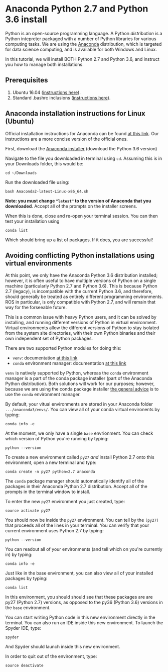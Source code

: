 # Anaconda Python 2.7 and Python 3.6 install
Python is an open-source programming language.  A Python *distribution* is a Python intepreter packaged with a number of Python libraries for various computing tasks.  We are using the [Anaconda](https://www.anaconda.com/) distribution, which is targeted for data science computing, and is available for both Windows and Linux.  

In this tutorial, we will install BOTH Python 2.7 and Python 3.6, and instruct you how to manage both installations.  

## Prerequisites
   1. Ubuntu 16.04 ([instructions here](https://github.com/riplaboratory/Kanaloa/tree/master/SoftwareInstallation/Ubuntu)).
   2. Standard .bashrc inclusions ([instructions here](https://github.com/riplaboratory/Kanaloa/tree/master/SoftwareInstallation/.bashrc_inclusions)).

## Anaconda installation instructions for Linux (Ubuntu)
Official installation instructions for Anaconda can be found [at this link](https://docs.anaconda.com/anaconda/install/linux).  Our instructions are a more concise version of the official ones.

First, download the [Anaconda installer](https://www.anaconda.com/download/#linux) (download the Python 3.6 version)
 
Navigate to the file you downloaded in terminal using `cd`.  Assuming this is in your Downloads folder, this would be:

```
cd ~/Downloads
```

Run the downloaded file using:

```
bash Anaconda2-latest-Linux-x86_64.sh
```

__Note: you must change `"latest"` to the version of Anaconda that you downloaded__.  Accept all of the prompts on the installer screens.

When this is done, close and re-open your terminal session.  You can then test your installation using

```
conda list
```

Which should bring up a list of packages.  If it does, you are successful!

## Avoiding conflicting Python installations using virtual environments
At this point, we only have the Anaconda Python 3.6 distribution installed; however, it is often useful to have multiple versions of Python on a single machine (particularly Python 2.7 and Python 3.6).  This is because Python 2.7 (legacy), is incompatible with the current Python 3.6, and therefore, should generally be treated as entirely different programming environments.  ROS in particular, is only compatible with Python 2.7, and will remain that way for the forseeable future.   

This is a common issue with heavy Python users, and it can be solved by installing, and running different versions of Python in virtual environment.  Virtual environments allow the different versions of Python to stay isolated from the system site directories, with their own Python binaries and their own independent set of Python packages.  

There are two supported Python modules for doing this:
   - `venv`: documentation [at this link](https://docs.python.org/3/library/venv.html#module-venv)
   - `conda` environment manager: documentation [at this link](https://conda.io/docs/user-guide/tasks/manage-environments.html)

`venv` is natively supported by Python, whereas the `conda` environment manager is a part of the conda package installer (part of the Anaconda Python distribution).  Both solutions will work for our purposes; however, because we are using the conda package installer [the general advice](https://stackoverflow.com/questions/34398676/does-conda-replace-the-need-for-virtualenv) is to use the `conda` environment manager.

By default, your vitual environments are stored in your Anaconda folder `.../anaconda3/envs/`.  You can view all of your conda virtual environents by typing:

```
conda info -e
```

At the moment, we only have a single `base` envrionment.  You can check which version of Python you're running by typing:

```
python --version
```

To create a new environment called `py27` *and* install Python 2.7 onto this environment, open a new terminal and type: 

```
conda create -n py27 python=2.7 anaconda
```

The `conda` package manager should automatically identify all of the packages in their Anaconda Python 2.7 distribution.  Accept all of the prompts in the terminal window to install.  

To enter the new `py27` environment you just created, type:

```
source activate py27
```

You should now be inside the `py27` environment.  You can tell by the `(py27)` that proceeds all of the lines in your terminal.  You can verify that your current environment uses Python 2.7 by typing:

```
python --version
```

You can readout all of your environments (and tell which on you're currently in) by typing:
   
```
conda info -e
```

Just like in the base environment, you can also view all of your installed packages by typing:
   
```
conda list
```

In this environment, you should should see that these packages are are py27 (Python 2.7) versions, as opposed to the py36 (Python 3.6) versions in the `base` environment.  

You can start writing Python code in this new environment directly in the terminal.  You can also run an IDE inside this new environment.  To launch the Spyder IDE, type:
   
```
spyder
```
   
And Spyder should launch inside this new environment.  
   
In order to quit out of the environment, type:
   
```
source deactivate
```
